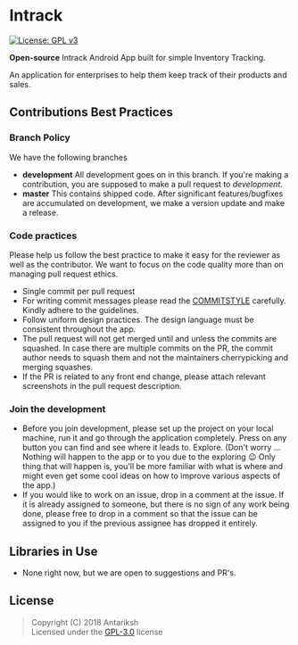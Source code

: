 # Intrack

[![License: GPL v3](https://img.shields.io/badge/License-GPL%20v3-blue.svg)](https://www.gnu.org/licenses/gpl-3.0)

**Open-source** Intrack Android App built for simple Inventory Tracking.

An application for enterprises to help them keep track of their products and sales.

## Contributions Best Practices

### Branch Policy

We have the following branches

 * **development** All development goes on in this branch. If you're making a contribution, you are supposed to make a pull request to _development_.
 * **master** This contains shipped code. After significant features/bugfixes are accumulated on development, we make a version update and make a release.

 ### Code practices

Please help us follow the best practice to make it easy for the reviewer as well as the contributor. We want to focus on the code quality more than on managing pull request ethics.

 * Single commit per pull request
 * For writing commit messages please read the [COMMITSTYLE](/commitStyle.md) carefully. Kindly adhere to the guidelines.
 * Follow uniform design practices. The design language must be consistent throughout the app.
 * The pull request will not get merged until and unless the commits are squashed. In case there are multiple commits on the PR, the commit author needs to squash them and not the maintainers cherrypicking and merging squashes.
 * If the PR is related to any front end change, please attach relevant screenshots in the pull request description.

 ### Join the development

* Before you join development, please set up the project on your local machine, run it and go through the application completely. Press on any button you can find and see where it leads to. Explore. (Don't worry ... Nothing will happen to the app or to you due to the exploring :wink: Only thing that will happen is, you'll be more familiar with what is where and might even get some cool ideas on how to improve various aspects of the app.)
* If you would like to work on an issue, drop in a comment at the issue. If it is already assigned to someone, but there is no sign of any work being done, please free to drop in a comment so that the issue can be assigned to you if the previous assignee has dropped it entirely.

## Libraries in Use

* None right now, but we are open to suggestions and PR's.

## License

> Copyright (C) 2018 Antariksh  
> Licensed under the [GPL-3.0](https://www.gnu.org/licenses/gpl.html) license
